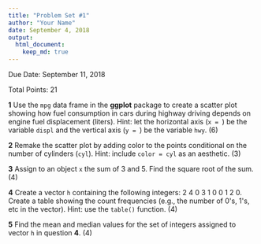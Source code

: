 ```yaml
---
title: "Problem Set #1"
author: "Your Name"
date: September 4, 2018
output: 
  html_document:
    keep_md: true
---
```


Due Date: September 11, 2018

Total Points: 21

**1** Use the `mpg` data frame in the **ggplot** package to create a scatter plot showing how fuel consumption in cars during highway driving depends on engine fuel displacement (liters). Hint: let the horizontal axis (`x = `) be the variable `displ` and the vertical axis (`y = `) be the variable `hwy`. (6)

**2** Remake the scatter plot by adding color to the points conditional on the number of cylinders (`cyl`). Hint: include `color = cyl` as an aesthetic. (3)

**3** Assign to an object `x` the sum of 3 and 5. Find the square root of the sum. (4)

**4** Create a vector `h` containing the following integers: 2 4 0 3 1 0 0 1 2 0. Create a table showing the count frequencies (e.g., the number of 0's, 1's, etc in the vector). Hint: use the `table()` function. (4)

**5** Find the mean and median values for the set of integers assigned to vector `h` in question **4**. (4)


